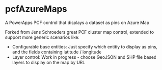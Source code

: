 # pcfAzureMaps
A PowerApps PCF control that displays a dataset as pins on Azure Map

Forked from Jens Schroeders great PCF cluster map control, extended to support more generic scenarios like:

- Configurable base entities: Just specify which entitiy to display as pins, and the fields containing latitude / longitude
- Layer control: Work in progress - choose GeoJSON and SHP file based layers to display on the map by URL

